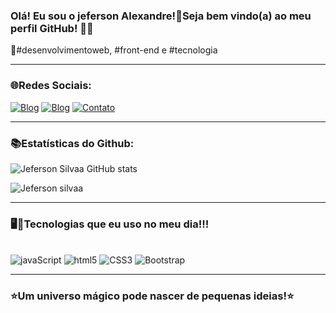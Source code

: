 ### Olá! Eu sou o jeferson Alexandre!🌱Seja bem vindo(a) ao meu perfil GitHub! 👋🏻

💫#desenvolvimentoweb, #front-end e #tecnologia

------

### 🌐Redes Sociais:

[![Blog](https://img.shields.io/badge/Instagram-E4405F?style=for-the-badge&logo=instagram&logoColor=white)](https://instagram.com/jeferson7973?igshid=MzNlNGNkZWQ4Mg==)
[![Blog](https://img.shields.io/badge/LinkedIn-0077B5?style=for-the-badge&logo=linkedin&logoColor=white)](https://www.linkedin.com/in/jeferson-alexandre-a5153b26b)
[![Contato](https://img.shields.io/badge/Gmail-D14836?style=for-the-badge&logo=gmail&logoColor=white)](https://mail.google.com/mail/mu/mp/910/#tl/priority/%5Esmartlabel_personal)

------
### 📚Estatísticas do Github:


![Jeferson Silvaa GitHub stats](https://github-readme-stats.vercel.app/api?username=JefersonSilvaa&show_icons=true&theme=dark)

![Jeferson silvaa](https://github-readme-stats.vercel.app/api/top-langs/?username=JefersonSilvaa&langs_count=8&theme=dark)

------------

### 🖥️💾Tecnologias que eu uso no meu dia!!!

<div style="display: inline_block"><br/>
    <img align_items="center" alt="javaScript" src="https://img.shields.io/badge/JavaScript-323330?style=for-the-badge&logo=javascript&logoColor=F7DF1E" />
    <img align_items="center" alt="html5" src="https://img.shields.io/badge/HTML5-E34F26?style=for-the-badge&logo=html5&logoColor=white" />
    <img align_items="center" alt="CSS3" src="https://img.shields.io/badge/CSS3-1572B6?style=for-the-badge&logo=css3&logoColor=white" />
    <img align_items="center" alt="Bootstrap" src="https://img.shields.io/badge/Bootstrap-563D7C?style=for-the-badge&logo=bootstrap&logoColor=white" />
<div>

------
### ⭐️Um universo mágico pode nascer de pequenas ideias!⭐️
